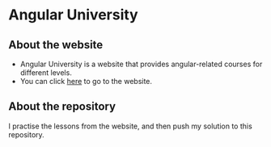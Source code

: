 # Angular University

## About the website
* Angular University is a website that provides angular-related courses for different levels.
* You can click [here](https://angular-university.io/home) to go to the website.

## About the repository
I practise the lessons from the website, and then push my solution to this repository.
